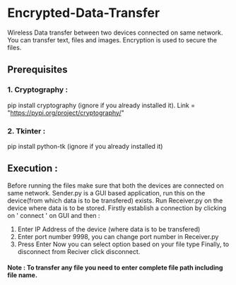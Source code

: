 # Encrypted-Data-Transfer
Wireless Data transfer between two devices connected on same network. You can transfer text, files and images.
Encryption is used to secure the files.

## Prerequisites
### 1. Cryptography : 
   pip install cryptography (ignore if you already installed it). Link = "https://pypi.org/project/cryptography/"
 
### 2. Tkinter : 
   pip install python-tk (ignore if you already installed it)
       

## Execution : 
Before running the files make sure that both the devices are connected on same network.
Sender.py is a GUI based application, run this on the device(from which data is to be transfered) exists.
Run Receiver.py on the device where data is to be stored.
Firstly establish a connection by clicking on ' connect ' on GUI and then :
  1. Enter IP Address of the device (where data is to be transfered)
  2. Enter port number 9998, you can change port number in Receiver.py
  3. Press Enter
Now you can select option based on your file type
Finally, to disconnect from Reciver click disconnect.
#### Note : To transfer any file you need to enter complete file path including file name.
